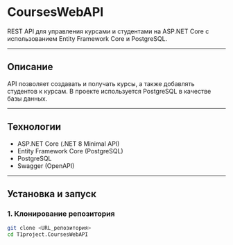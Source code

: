# CoursesWebAPI

REST API для управления курсами и студентами на ASP.NET Core с использованием Entity Framework Core и PostgreSQL.

---

## Описание

API позволяет создавать и получать курсы, а также добавлять студентов к курсам. В проекте используется PostgreSQL в качестве базы данных.

---

## Технологии

- ASP.NET Core (.NET 8 Minimal API)  
- Entity Framework Core (PostgreSQL)  
- PostgreSQL  
- Swagger (OpenAPI)  

---

## Установка и запуск

### 1. Клонирование репозитория

```bash
git clone <URL_репозитория>
cd T1project.CoursesWebAPI
